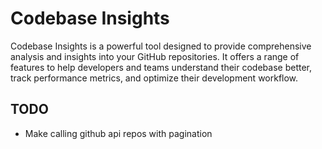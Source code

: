 # Codebase Insights 

Codebase Insights is a powerful tool designed to provide comprehensive analysis and insights into your GitHub repositories. It offers a range of features to help developers and teams understand their codebase better, track performance metrics, and optimize their development workflow.

## TODO

- Make calling github api repos with pagination